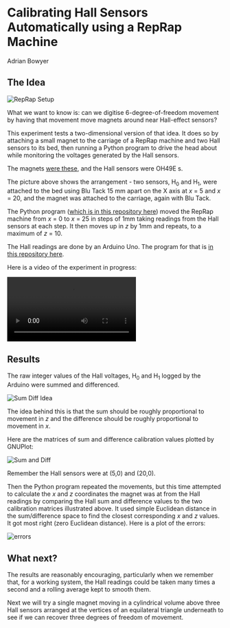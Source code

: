 # Calibrating Hall Sensors Automatically using a RepRap Machine

Adrian Bowyer


## The Idea

![RepRap Setup](https://github.com/RepRapLtd/6DInput/blob/main/RepRapLtd/Experiments/HallCalibration/reprap-setup.jpg)

What we want to know is: can we digitise 6-degree-of-freedom movement by having that movement move magnets around near Hall-effect sensors?

This experiment tests a two-dimensional version of that idea.  It does so by attaching a small magnet to the carriage of a RepRap machine and two Hall sensors to its bed, then running a Python program to drive the head about while monitoring the voltages generated by the Hall sensors.

The magnets [were these](https://www.amazon.co.uk/gp/product/B00TACH0P2), and the Hall sensors were OH49E s.

The picture above shows the arrangement - two sensors, H<sub>0</sub> and H<sub>1</sub>, were attached to the bed using Blu Tack 15 mm apart on the X axis at *x* = 5 and *x* = 20, and the magnet was attached to the carriage, again with Blu Tack.

The Python program ([which is in this repository here](https://github.com/RepRapLtd/6DInput/tree/main/RepRapLtd/Software/CalibrationMapPython)) moved the RepRap machine from *x* = 0 to *x* = 25 in steps of 1mm taking readings from the Hall sensors at each step. It then moves up in *z* by 1mm and repeats, to a maximum of *z* = 10.

The Hall readings are done by an Arduino Uno. The program for that is [in this repository here](https://github.com/RepRapLtd/6DInput/tree/main/RepRapLtd/Software/CalibrationMapArduino).

Here is a video of the experiment in progress:

![RepRap Setup](https://github.com/RepRapLtd/6DInput/blob/main/RepRapLtd/Experiments/HallCalibration/running-experiment.mp4)

## Results

The raw integer values of the Hall voltages, H<sub>0</sub> and H<sub>1</sub> logged by the Arduino were summed and differenced.

![Sum Diff Idea](https://github.com/RepRapLtd/6DInput/blob/main/RepRapLtd/Ideas/hall-effect-idea.jpg)

The idea behind this is that the sum should be roughly proportional to movement in *z* and the difference should be roughly proportional to movement in *x*.

Here are the matrices of sum and difference calibration values plotted by GNUPlot:

![Sum and Diff](https://github.com/RepRapLtd/6DInput/blob/main/RepRapLtd/Experiments/HallCalibration/sum-and-difference.png)

Remember the Hall sensors were at (5,0) and (20,0).

Then the Python program repeated the movements, but this time attempted to calculate the *x* and *z* coordinates the magnet was at from the Hall readings by comparing the Hall sum and difference values to the two calibration matrices illustrated above. It used simple Euclidean distance in the sum/difference space to find the closest corresponding *x* and *z* values.  It got most right (zero Euclidean distance).  Here is a plot of the errors:

![errors](https://github.com/RepRapLtd/6DInput/blob/main/RepRapLtd/Experiments/HallCalibration/errors.png)

## What next?

The results are reasonably encouraging, particularly when we remember that, for a working system, the Hall readings could be taken many times a second and a rolling average kept to smooth them.

Next we will try a single magnet moving in a cylindrical volume above three Hall sensors arranged at the vertices of an equilateral triangle underneath to see if we can recover three degrees of freedom of movement.

